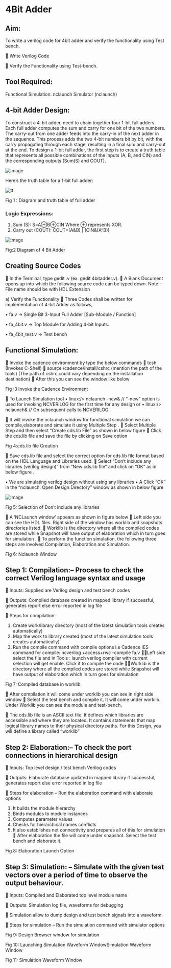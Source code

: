 # 4Bit Adder

## Aim:
To write a verilog code for 4bit adder and verify the functionality using Test bench.

 Write Verilog Code

 Verify the Functionality using Test-bench.

## Tool Required: 
Functional Simulation: nclaunch Simulator (nclaunch) 

## 4-bit Adder Design:
To construct a 4-bit adder, need to chain together four 1-bit full adders. Each full adder computes the sum and carry for one bit of the two numbers. The carry-out from one adder feeds into the carry-in of the next adder in the sequence. This process adds the two 4-bit numbers bit by bit, with the carry propagating through each stage, resulting in a final sum and carry-out at the end.
To design a 1-bit full adder, the first step is to create a truth table that represents all possible combinations of the inputs (A, B, and CIN) and the corresponding outputs (Sum(S) and COUT).

![image](https://github.com/user-attachments/assets/716a26b6-a449-42e0-9e2d-cdbaa4b291b9)

Here’s the truth table for a 1-bit full adder:

![tt](https://github.com/user-attachments/assets/0b3ab24f-1d7e-4a01-80ce-5e7406f4082b)

Fig 1 : Diagram and truth table of full adder

### Logic Expressions:
1.	Sum (S):
S=A⊕B⊕CIN
Where ⊕ represents XOR.
2.	Carry out (COUT):
COUT=(A&B) | (CIN&(A^B))

![image](https://github.com/user-attachments/assets/7d6fa554-2614-4f19-aa68-65c9e6153caa)

Fig:2 Diagram of 4 Bit Adder

## Creating Source Codes 
	In the Terminal, type gedit <filename>.v (ex: gedit 4bitadder.v). 
	A Blank Document opens up into which the following source code can be typed down. 
Note : File name should be with HDL Extension

a) Verify the Functionality 
	Three Codes shall be written for implementation of 4-bit Adder as follows, 

•	fa.v → Single Bit 3-Input Full Adder [Sub-Module / Function] 

•	fa_4bit.v → Top Module for Adding 4-bit Inputs. 

•	fa_4bit_test.v → Test bench 

## Functional Simulation: 
	Invoke the cadence environment by type the below commands 
	tcsh (Invokes C-Shell) 
	source /cadence/install/cshrc (mention the path of the tools) 
      (The path of cshrc could vary depending on the installation destination)
	After this you can see the window like below 

Fig :3 Invoke the Cadence Environment

	To Launch Simulation tool 
•	linux:/> nclaunch -new& // “-new” option is used for invoking NCVERILOG for the first time for any design 
or
•	linux:/> nclaunch& // On subsequent calls to NCVERILOG 

	It will invoke the nclaunch window for functional simulation we can compile,elaborate and simulate it using Multiple Step .
	Select Multiple Step and then select “Create cds.lib File” as shown in below figure 
	Click the cds.lib file and save the file by clicking on Save option 

Fig 4:cds.lib file Creation

	Save cds.lib file and select the correct option for cds.lib file format based on the HDL Language and Libraries used. 
	Select “Don’t include any libraries (verilog design)” from “New cds.lib file” and click on “OK” as in below figure .

•	We are simulating verilog design without using any libraries 
•	A Click “OK” in the “nclaunch: Open Design Directory” window as shown in below figure 

![image](https://github.com/user-attachments/assets/781b297a-11e9-4140-89c5-ee3b0d15bbd4)

Fig 5: Selection of Don’t include any libraries

	A ‘NCLaunch window’ appears as shown in figure below 
	Left side you can see the HDL files. Right side of the window has worklib and snapshots directories listed. 
	Worklib is the directory where all the compiled codes are stored while Snapshot will have output of elaboration which in turn goes for simulation .
	To perform the function simulation, the following three steps are involved Compilation, Elaboration and Simulation. 

Fig 6: Nclaunch Window

## Step 1: Compilation:– Process to check the correct Verilog language syntax and usage 
	Inputs: Supplied are Verilog design and test bench codes 

	Outputs: Compiled database created in mapped library if successful, generates report else error reported in log file 

	Steps for compilation: 

1. Create work/library directory (most of the latest simulation tools creates automatically) 
2. Map the work to library created (most of the latest simulation tools creates automatically) 
3. Run the compile command with compile options 
i.e Cadence IES command for compile: ncverilog +access+rwc -compile fa.v 
Left side select the file and in Tools : launch verilog compiler with current selection will get enable. Click it to compile the code 
Worklib is the directory where all the compiled codes are stored while Snapshot will have output of elaboration which in turn goes for simulation

Fig 7: Compiled database in worklib

	After compilation it will come under worklib you can see in right side window
	Select the test bench and compile it. It will come under worklib. Under Worklib you can see the module and test-bench. 

	The cds.lib file is an ASCII text file. It defines which libraries are accessible and where they are located. It contains statements that map logical library names to their physical directory paths. For this Design, you will define a library called “worklib”

## Step 2: Elaboration:– To check the port connections in hierarchical design 
	Inputs: Top level design / test bench Verilog codes 

	Outputs: Elaborate database updated in mapped library if successful, generates report else error reported in log file 

	Steps for elaboration – Run the elaboration command with elaborate options 

1.	It builds the module hierarchy 
2.	Binds modules to module instances 
3.	Computes parameter values 
4.	Checks for hierarchical names conflicts 
5.	It also establishes net connectivity and prepares all of this for simulation
	After elaboration the file will come under snapshot. Select the test bench and elaborate it.

Fig 8: Elaboration Launch Option

## Step 3: Simulation: – Simulate with the given test vectors over a period of time to observe the output behaviour. 
	Inputs: Compiled and Elaborated top level module name 

	Outputs: Simulation log file, waveforms for debugging 

	Simulation allow to dump design and test bench signals into a waveform 

	Steps for simulation – Run the simulation command with simulator options

Fig 9: Design Browser window for simulation

Fig 10: Launching Simulation Waveform WindowSimulation Waveform Window

Fig 11: Simulation Waveform Window
















